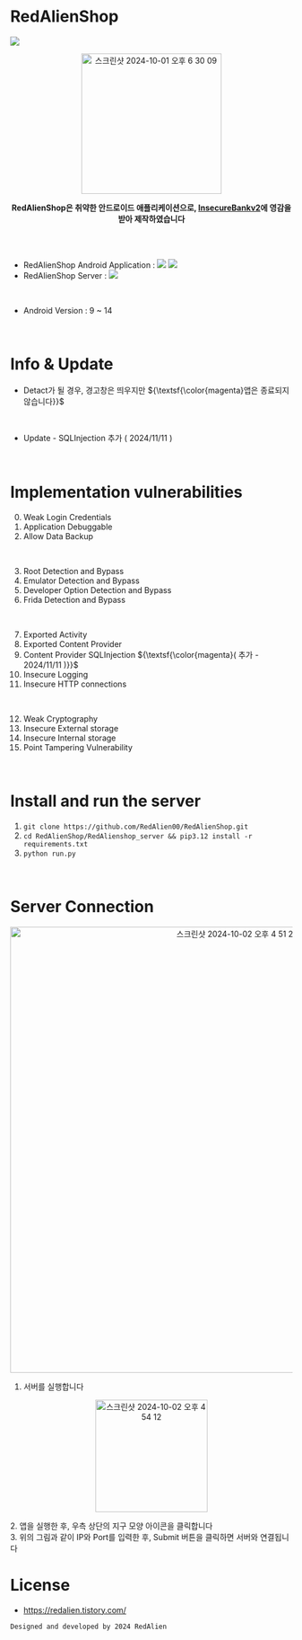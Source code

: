 # RedAlienShop
<img src="https://capsule-render.vercel.app/api?type=waving&color=BDBDC8&height=150&section=header" />


<p align="center"><img width="250" alt="스크린샷 2024-10-01 오후 6 30 09" src="https://github.com/user-attachments/assets/5588e827-7a86-4403-a586-f7edc842f775"></p>


<div>
<p align="center">
    <strong>RedAlienShop은 취약한 안드로이드 애플리케이션으로, <a href="https://github.com/dineshshetty/Android-InsecureBankv2">InsecureBankv2</a>에 영감을 받아 제작하였습니다</strong><br>
</p>
<br>
<br>

* RedAlienShop Android Application : <img src="https://img.shields.io/badge/JAVA-007396?style=flat-square&logo=Java&logoColor=white"> <img src="https://img.shields.io/badge/C-00599C.svg?&style=flat-square&logo=C&logoColor=white">
* RedAlienShop Server : <img src="https://img.shields.io/badge/Python-3776AB?style=flat-square&logo=Python&logoColor=white"> 
<br>

* Android Version : 9 ~ 14
<br>

# Info & Update
* Detact가 될 경우, 경고창은 띄우지만 ${\textsf{\color{magenta}앱은 종료되지 않습니다}}$
<br>

* Update - SQLInjection 추가 ( 2024/11/11 )
<br>

# Implementation vulnerabilities
0. Weak Login Credentials
1. Application Debuggable
2. Allow Data Backup
<br>

3. Root Detection and Bypass
4. Emulator Detection and Bypass
5. Developer Option Detection and Bypass
6. Frida Detection and Bypass
<br>

7. Exported Activity
8. Exported Content Provider
9. Content Provider SQLInjection ${\textsf{\color{magenta}( 추가 - 2024/11/11 )}}$
10. Insecure Logging
11. Insecure HTTP connections
<br>

12. Weak Cryptography
13. Insecure External storage
14. Insecure Internal storage
15. Point Tampering Vulnerability
<br>

# Install and run the server
1. `git clone https://github.com/RedAlien00/RedAlienShop.git`
2. `cd RedAlienShop/RedAlienshop_server && pip3.12 install -r requirements.txt`
3. ```python run.py```

<br>

# Server Connection
<p align="center"><img width="794" alt="스크린샷 2024-10-02 오후 4 51 25" src="https://github.com/user-attachments/assets/643349f0-3143-4a10-ba9e-b924b3a8c8dc"></p>


1. 서버를 실행합니다
<p align="center">
    <img width="200" alt="스크린샷 2024-10-02 오후 4 54 12" src="https://github.com/user-attachments/assets/5e9144fe-9c58-4ac3-96ae-3f8ef873f382">
    
</p>
2. 앱을 실행한 후, 우측 상단의 지구 모양 아이콘을 클릭합니다<br>
3. 위의 그림과 같이 IP와 Port를 입력한 후, Submit 버튼을 클릭하면 서버와 연결됩니다


<br>


# License

- https://redalien.tistory.com/

```
Designed and developed by 2024 RedAlien 
```

